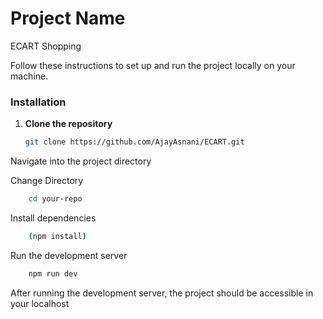 # Project Name

ECART Shopping

Follow these instructions to set up and run the project locally on your machine.

### Installation

1. **Clone the repository**

   ```bash
   git clone https://github.com/AjayAsnani/ECART.git
Navigate into the project directory

Change Directory
```bash
    cd your-repo
```

Install dependencies 
```bash
    (npm install)
```

Run the development server
```bash
    npm run dev
```
    
After running the development server, the project should be accessible in your localhost
